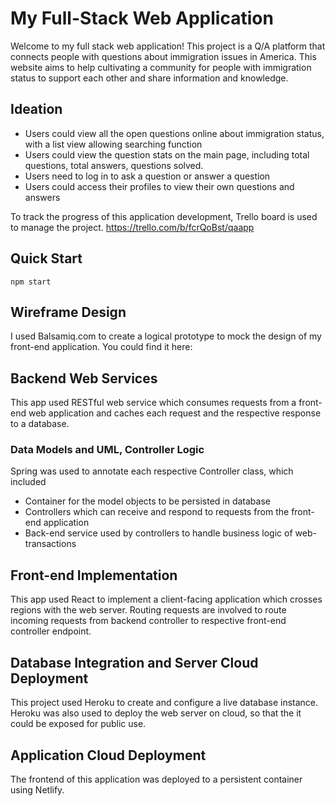 # My Full-Stack Web Application
Welcome to my full stack web application! This project is a Q/A platform that connects people with questions about immigration issues in America. This website aims to help cultivating a community for people with immigration status to support each other and share information and knowledge. 

## Ideation
- Users could view all the open questions online about immigration status, with a list view allowing searching function
- Users could view the question stats on the main page, including total questions, total answers, questions solved.
- Users need to log in to ask a question or answer a question 
- Users could access their profiles to view their own questions and answers

To track the progress of this application development, Trello board is used to manage the project. https://trello.com/b/fcrQoBst/qaapp

## Quick Start
`npm start`

## Wireframe Design
I used Balsamiq.com to create a logical prototype to mock the design of my front-end application. You could find it here: 

## Backend Web Services
This app used RESTful web service which consumes requests from a front-end web application and caches each request and the respective response to a database.
### Data Models and UML, Controller Logic
Spring was used to annotate each respective Controller class, which included 
- Container for the model objects to be persisted in database
- Controllers which can receive and respond to requests from the front-end application
- Back-end service used by controllers to handle business logic of web-transactions

## Front-end Implementation
This app used React to implement a client-facing application which crosses regions with the web server. Routing requests are involved to route incoming requests from backend controller to respective front-end controller endpoint.

## Database Integration and Server Cloud Deployment
This project used Heroku to create and configure a live database instance. Heroku was also used to deploy the web server on cloud, so that the it could be exposed for public use. 

## Application Cloud Deployment
The frontend of this application was deployed to a persistent container using Netlify.


